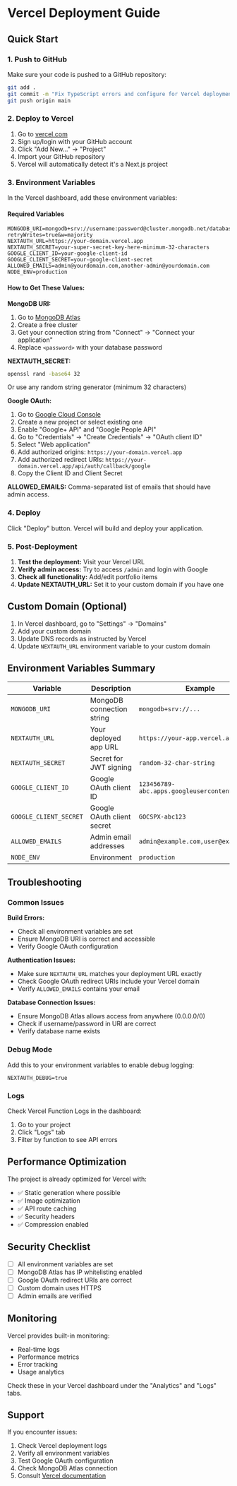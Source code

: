 # Vercel Deployment Guide

## Quick Start

### 1. Push to GitHub
Make sure your code is pushed to a GitHub repository:

```bash
git add .
git commit -m "Fix TypeScript errors and configure for Vercel deployment"
git push origin main
```

### 2. Deploy to Vercel

1. Go to [vercel.com](https://vercel.com)
2. Sign up/login with your GitHub account
3. Click "Add New..." → "Project"
4. Import your GitHub repository
5. Vercel will automatically detect it's a Next.js project

### 3. Environment Variables

In the Vercel dashboard, add these environment variables:

#### Required Variables
```
MONGODB_URI=mongodb+srv://username:password@cluster.mongodb.net/database?retryWrites=true&w=majority
NEXTAUTH_URL=https://your-domain.vercel.app
NEXTAUTH_SECRET=your-super-secret-key-here-minimum-32-characters
GOOGLE_CLIENT_ID=your-google-client-id
GOOGLE_CLIENT_SECRET=your-google-client-secret
ALLOWED_EMAILS=admin@yourdomain.com,another-admin@yourdomain.com
NODE_ENV=production
```

#### How to Get These Values:

**MongoDB URI:**
1. Go to [MongoDB Atlas](https://cloud.mongodb.com)
2. Create a free cluster
3. Get your connection string from "Connect" → "Connect your application"
4. Replace `<password>` with your database password

**NEXTAUTH_SECRET:**
```bash
openssl rand -base64 32
```
Or use any random string generator (minimum 32 characters)

**Google OAuth:**
1. Go to [Google Cloud Console](https://console.cloud.google.com)
2. Create a new project or select existing one
3. Enable "Google+ API" and "Google People API"
4. Go to "Credentials" → "Create Credentials" → "OAuth client ID"
5. Select "Web application"
6. Add authorized origins: `https://your-domain.vercel.app`
7. Add authorized redirect URIs: `https://your-domain.vercel.app/api/auth/callback/google`
8. Copy the Client ID and Client Secret

**ALLOWED_EMAILS:**
Comma-separated list of emails that should have admin access.

### 4. Deploy

Click "Deploy" button. Vercel will build and deploy your application.

### 5. Post-Deployment

1. **Test the deployment:** Visit your Vercel URL
2. **Verify admin access:** Try to access `/admin` and login with Google
3. **Check all functionality:** Add/edit portfolio items
4. **Update NEXTAUTH_URL:** Set it to your custom domain if you have one

## Custom Domain (Optional)

1. In Vercel dashboard, go to "Settings" → "Domains"
2. Add your custom domain
3. Update DNS records as instructed by Vercel
4. Update `NEXTAUTH_URL` environment variable to your custom domain

## Environment Variables Summary

| Variable | Description | Example |
|----------|-------------|---------|
| `MONGODB_URI` | MongoDB connection string | `mongodb+srv://...` |
| `NEXTAUTH_URL` | Your deployed app URL | `https://your-app.vercel.app` |
| `NEXTAUTH_SECRET` | Secret for JWT signing | `random-32-char-string` |
| `GOOGLE_CLIENT_ID` | Google OAuth client ID | `123456789-abc.apps.googleusercontent.com` |
| `GOOGLE_CLIENT_SECRET` | Google OAuth client secret | `GOCSPX-abc123` |
| `ALLOWED_EMAILS` | Admin email addresses | `admin@example.com,user@example.com` |
| `NODE_ENV` | Environment | `production` |

## Troubleshooting

### Common Issues

**Build Errors:**
- Check all environment variables are set
- Ensure MongoDB URI is correct and accessible
- Verify Google OAuth configuration

**Authentication Issues:**
- Make sure `NEXTAUTH_URL` matches your deployment URL exactly
- Check Google OAuth redirect URIs include your Vercel domain
- Verify `ALLOWED_EMAILS` contains your email

**Database Connection Issues:**
- Ensure MongoDB Atlas allows access from anywhere (0.0.0.0/0)
- Check if username/password in URI are correct
- Verify database name exists

### Debug Mode

Add this to your environment variables to enable debug logging:
```
NEXTAUTH_DEBUG=true
```

### Logs

Check Vercel Function Logs in the dashboard:
1. Go to your project
2. Click "Logs" tab
3. Filter by function to see API errors

## Performance Optimization

The project is already optimized for Vercel with:
- ✅ Static generation where possible
- ✅ Image optimization
- ✅ API route caching
- ✅ Security headers
- ✅ Compression enabled

## Security Checklist

- [ ] All environment variables are set
- [ ] MongoDB Atlas has IP whitelisting enabled
- [ ] Google OAuth redirect URIs are correct
- [ ] Custom domain uses HTTPS
- [ ] Admin emails are verified

## Monitoring

Vercel provides built-in monitoring:
- Real-time logs
- Performance metrics
- Error tracking
- Usage analytics

Check these in your Vercel dashboard under the "Analytics" and "Logs" tabs.

## Support

If you encounter issues:
1. Check Vercel deployment logs
2. Verify all environment variables
3. Test Google OAuth configuration
4. Check MongoDB Atlas connection
5. Consult [Vercel documentation](https://vercel.com/docs)
